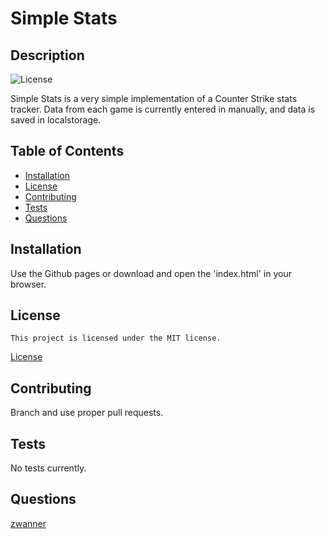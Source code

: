 # Simple Stats
## Description
 ![License](https://img.shields.io/badge/License-MIT-blue.svg)
 
 Simple Stats is a very simple implementation of a Counter Strike stats tracker. Data from each game is currently entered in manually, and data is saved in localstorage.
## Table of Contents
 * [Installation](#installation)
 * [License](#license)
 * [Contributing](#contributing)
 * [Tests](#tests)
 * [Questions](#questions)
## Installation
 Use the Github pages or download and open the 'index.html' in your browser.
## License
    This project is licensed under the MIT license.
 [License](https://opensource.org/licenses/MIT)
## Contributing
 Branch and use proper pull requests.
## Tests
 No tests currently.
## Questions
 [zwanner](https://github.com/zwanner)
